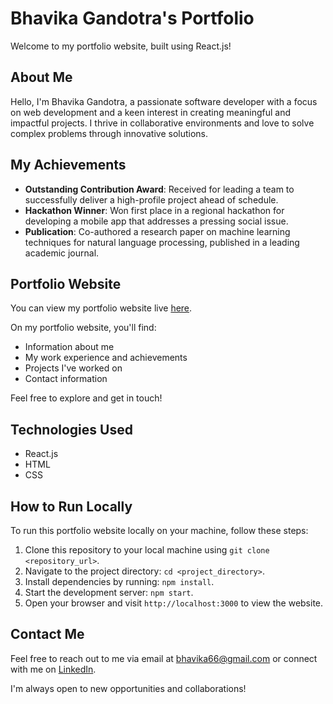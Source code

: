 # Bhavika Gandotra's Portfolio

Welcome to my portfolio website, built using React.js!

## About Me

Hello, I'm Bhavika Gandotra, a passionate software developer with a focus on web development and a keen interest in creating meaningful and impactful projects. I thrive in collaborative environments and love to solve complex problems through innovative solutions.

## My Achievements

- **Outstanding Contribution Award**: Received for leading a team to successfully deliver a high-profile project ahead of schedule.
- **Hackathon Winner**: Won first place in a regional hackathon for developing a mobile app that addresses a pressing social issue.
- **Publication**: Co-authored a research paper on machine learning techniques for natural language processing, published in a leading academic journal.

## Portfolio Website

You can view my portfolio website live [here](https://bhavikaprojects.000webhostapp.com/Portfolio/index.html).

On my portfolio website, you'll find:
- Information about me
- My work experience and achievements
- Projects I've worked on
- Contact information

Feel free to explore and get in touch!

## Technologies Used

- React.js
- HTML
- CSS

## How to Run Locally

To run this portfolio website locally on your machine, follow these steps:

1. Clone this repository to your local machine using `git clone <repository_url>`.
2. Navigate to the project directory: `cd <project_directory>`.
3. Install dependencies by running: `npm install`.
4. Start the development server: `npm start`.
5. Open your browser and visit `http://localhost:3000` to view the website.

## Contact Me

Feel free to reach out to me via email at [bhavika66@gmail.com](mailto:bhavika66@gmail.com) or connect with me on [LinkedIn](https://www.linkedin.com/in/bhavikagandotra66).

I'm always open to new opportunities and collaborations!

